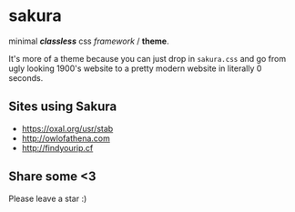 # sakura

minimal ***classless*** css *framework* / **theme**.

It's more of a theme because you can just drop in `sakura.css` and go from ugly looking 1900's website to a pretty modern website in literally 0 seconds.

## Sites using Sakura

* https://oxal.org/usr/stab
* http://owlofathena.com
* http://findyourip.cf

## Share some <3

Please leave a star :)
